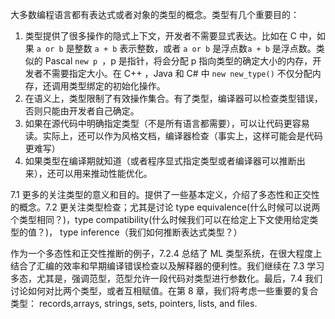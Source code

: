 大多数编程语言都有表达式或者对象的类型的概念。类型有几个重要目的：

1. 类型提供了很多操作的隐式上下文，开发者不需要显式表达。比如在 C 中，如果 `a or b` 是整数 `a + b` 表示整数，或者 `a or b` 是浮点数`a + b` 是浮点数。类似的 Pascal `new p `，p 是指针，将会分配 p 指向类型的确定大小的内存，开发者不需要指定大小。在 C++ ，Java 和 C# 中 `new new_type()` 不仅分配内存，还调用类型绑定的初始化操作。
2. 在语义上，类型限制了有效操作集合。有了类型，编译器可以检查类型错误，否则只能由开发者自己确定。
3. 如果在源代码中明确指定类型（不是所有语言都需要），可以让代码更容易读。实际上，还可以作为风格文档，编译器检查（事实上，这样可能会是代码更难写）
4. 如果类型在编译期就知道（或者程序显式指定类型或者编译器可以推断出来），还可以用来推动性能优化。

7.1 更多的关注类型的意义和目的。提供了一些基本定义，介绍了多态性和正交性的概念。7.2 更关注类型检查；尤其是讨论 type equivalence(什么时候可以说两个类型相同？)，type compatibility(什么时候我们可以在给定上下文使用给定类型的值？)， type inference（我们如何推断表达式类型？）

作为一个多态性和正交性推断的例子，7.2.4 总结了 ML 类型系统，在很大程度上结合了汇编的效率和早期编译错误检查以及解释器的便利性。我们继续在 7.3 学习多态，尤其是，强调范型，范型允许一段代码对类型进行参数化。最后，7.4 我们讨论如何对比两个类型，或者互相赋值。在第 8 章，我们将考虑一些重要的复合类型： records,arrays, strings, sets, pointers, lists, and files.